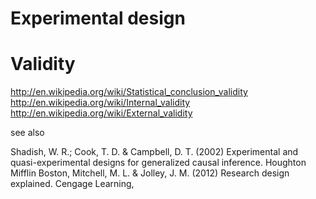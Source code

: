 Experimental design
===






# Validity


http://en.wikipedia.org/wiki/Statistical_conclusion_validity
http://en.wikipedia.org/wiki/Internal_validity
http://en.wikipedia.org/wiki/External_validity

see also

Shadish, W. R.; Cook, T. D. & Campbell, D. T. (2002) Experimental and quasi-experimental designs for generalized causal inference. Houghton Mifflin Boston,
Mitchell, M. L. & Jolley, J. M. (2012) Research design explained. Cengage Learning,

